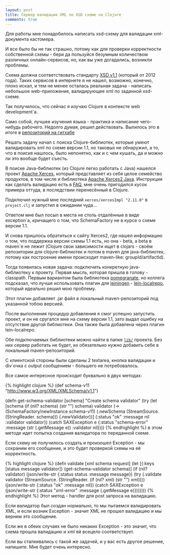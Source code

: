 ```yaml
---
layout: post
title: Сервер валидации XML по XSD схеме на Clojure
comments: true
---
```

Для работы мне понадобилось написать xsd-схему для валидации xml-документа кастомера.

И все было бы не так страшно, потому как для проверки корректности собственной схемы - бери да пользуйся безумным
количеством различных онлайн-сервисов, но, как вы уже догадались, возникли проблемы.

Схема должна соответствовать стандарту [XSD v1.1](http://www.w3.org/TR/xmlschema11-1/)
(который от 2012 года).
Таких сервисов в интернете я не нашел, возможно, конечно, плохо искал, и тем не менее осталась реальная
задача - написать небольшое web-приложение, валидирующее xml по заданной xsd-схеме.

Так получилось, что сейчас я изучаю Clojure в контексте web development`а.

Само собой, лучшее изучения языка - практика и написание чего-нибудь рабочего.
Недолго думая, решил действовать.
Вылилось это в итоге в [репозиторий на гитхабе](https://github.com/chidori/xvs)

Решать задачу начал с поиска Clojure-библиотек, которые умеют валидировать xml по схеме версии 1.1, но таковых
не обнаружил, а то, что в поиске нашлось, было непонятно, как и с чем кушать, да и можно ли это вообще будет съесть.

В поиске Java-библиотек (из Clojure легко работать с Java) нашелся проект [Apache Xerces](http://xerces.apache.org/),
который представляет из себя целое семейство продуктов, в том числе и библиотека
[Apache Xerces2 Java](http://xerces.apache.org/xerces2-j/). Инструкция как сделать валидацию есть в
[FAQ](http://xerces.apache.org/xerces2-j/faq-xs.html#faq-1), мне очень пригодился кусок примера оттуда, в последствии
перенесённый в Clojure.

Подключил нужный мне последний `xerces/xercesImpl "2.11.0"` в `project.clj` и запустил в ожидании чуда...

Ответом мне был посыл в места не столь отдалённые в виде exception`а, кричащего о том, что SchemaFactory не в курсе о
схеме версии 1.1.

И снова пришлось обратиться к сайту Xerces2, где нашел информацию о том, что поддержка версии схемы 1.1 есть, но она  - beta, а beta
в maven`е не лежит (Clojure свои зависимости ищет в clojars - своём репозитории для clojure-библиотек и потом в maven
для java-библиотек, потому как построение имени происходит maven-like: groupId/artifactId).

Тогда появилась новая задача: подключить конкретную java-библиотеку к проекту.
Первая мысль, которая пришла в голову - classpath. Первым вариантом была библиотека
[pomegranate](https://github.com/cemerick/pomegranate), но коллега подсказал, что лучше использовать плагин для
[leiningen](http://leiningen.org/) - [lein-localrepo](https://github.com/kumarshantanu/lein-localrepo),
который идеально решил мою проблему.

Этот плагин добавляет .jar файл в локальный maven-репозиторий под указанной тобою версией.

После выполнения процедур добавления я смог успешно запустить проект, и он не сругался мне на схему версии 1.1, зато
выдал ошибку на отсутствие другой библиотеки. Она также была добавлена через плагин lein-localrepo.

Обе подключаемых библиотеки можно найти в папке [`lib/`](https://github.com/chidori/xvs/tree/master/lib) проекта.
Без них сервер работать не будет, их обязательно нужно добавить себе в локальный maven-репозиторий.

С клиентской стороны были сделаны 2 textarea, кнопка валидации и div`очка с output сообщением - большего не
потребовалось.

Все самое интересное происходит буквально в двух методах:

{% highlight clojure %}
(def schema-v11 "http://www.w3.org/XML/XMLSchema/v1.1")

(defn get-schema-validator [schema]
  "Create schema validator"
  (try
    (let [schema (if (nil? schema) (str "") schema)
          validator (-> (SchemaFactory/newInstance schema-v11)
                        (.newSchema (StreamSource. (StringReader. schema)))
                        (.newValidator))]
      {:status "ok" :message nil :validator validator})
    (catch SAXException e
      {:status "schema-error" :message (str (.getMessage e)) :validator nil})))
{% endhighlight %}
в этом методе идет попытка создания валидатора по переданной схеме.

Если схему не получилось создать и произошел Exception - мы сохраним его сообщение, и это будет проверкой схемы на её
корректность.

{% highlight clojure %}
(defn validate [xml schema request]
  (let [{:keys [status message validator]} (get-schema-validator schema)]
    (if (nil? validator)
      (json/write-str {:status status :message message})
      (try
        (.validate validator
            (StreamSource. (StringReader. (if (nil? xml) (str "") xml))))
        (json/write-str {:status "ok" :message nil})
        (catch SAXException e
          (json/write-str {:status "xml-error" :message (.getMessage e)}))))))
{% endhighlight %}
Этот метод - handler для post запроса на валидацию.

Если валидатор был создан нормально, то мы пытаемся валидировать XML, и если возник Exception - значит XML не прошел валидацию и мы вернем это сообщение.

Если же в обеих случаях не было никаких Exception - это значит, что схема прошла валидацию и xml ей всецело соответствует.

Если вы сталкивались с такой же задачей, и у вас есть другое решение, напишите. Мне будет очень интересно.